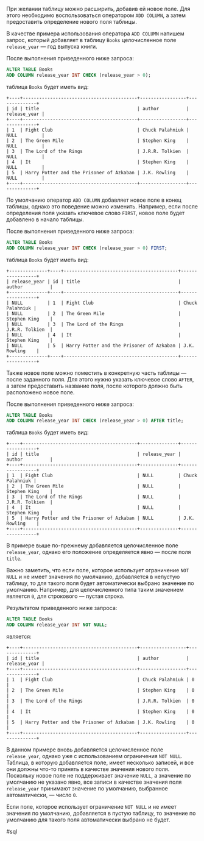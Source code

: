 

При желании таблицу можно расширить, добавив ей новое поле. Для этого необходимо воспользоваться оператором `ADD COLUMN`, а затем предоставить определение нового поля таблицы.

В качестве примера использования оператора `ADD COLUMN` напишем запрос, который добавляет в таблицу `Books` целочисленное поле `release_year` — год выпуска книги.

После выполнения приведенного ниже запроса:

```sql
ALTER TABLE Books
ADD COLUMN release_year INT CHECK (release_year > 0);
```

таблица `Books` будет иметь вид:

```no-highlight
+----+------------------------------------------+-----------------+--------------+
| id | title                                    | author          | release_year |
+----+------------------------------------------+-----------------+--------------+
| 1  | Fight Club                               | Chuck Palahniuk | NULL         |
| 2  | The Green Mile                           | Stephen King    | NULL         |
| 3  | The Lord of the Rings                    | J.R.R. Tolkien  | NULL         |
| 4  | It                                       | Stephen King    | NULL         |
| 5  | Harry Potter and the Prisoner of Azkaban | J.K. Rowling    | NULL         |
+----+------------------------------------------+-----------------+--------------+
```

По умолчанию оператор `ADD COLUMN` добавляет новое поле в конец таблицы, однако это поведение можно изменить. Например, если после определения поля указать ключевое слово `FIRST`, новое поле будет добавлено в начало таблицы.

После выполнения приведенного ниже запроса:

```sql
ALTER TABLE Books
ADD COLUMN release_year INT CHECK (release_year > 0) FIRST;
```

таблица `Books` будет иметь вид:

```no-highlight
+--------------+----+------------------------------------------+-----------------+
| release_year | id | title                                    | author          |
+--------------+----+------------------------------------------+-----------------+
| NULL         | 1  | Fight Club                               | Chuck Palahniuk |
| NULL         | 2  | The Green Mile                           | Stephen King    |
| NULL         | 3  | The Lord of the Rings                    | J.R.R. Tolkien  |
| NULL         | 4  | It                                       | Stephen King    |
| NULL         | 5  | Harry Potter and the Prisoner of Azkaban | J.K. Rowling    |
+--------------+----+------------------------------------------+-----------------+
```

Также новое поле можно поместить в конкретную часть таблицы — после заданного поля. Для этого нужно указать ключевое слово `AFTER`, а затем предоставить название поля, после которого должно быть расположено новое поле.

После выполнения приведенного ниже запроса:

```sql
ALTER TABLE Books
ADD COLUMN release_year INT CHECK (release_year > 0) AFTER title;
```

таблица `Books` будет иметь вид:

```no-highlight
+----+------------------------------------------+--------------+-----------------+
| id | title                                    | release_year | author          |
+----+------------------------------------------+--------------+-----------------+
| 1  | Fight Club                               | NULL         | Chuck Palahniuk |
| 2  | The Green Mile                           | NULL         | Stephen King    |
| 3  | The Lord of the Rings                    | NULL         | J.R.R. Tolkien  |
| 4  | It                                       | NULL         | Stephen King    |
| 5  | Harry Potter and the Prisoner of Azkaban | NULL         | J.K. Rowling    |
+----+------------------------------------------+--------------+-----------------+
```

В примере выше по-прежнему добавляется целочисленное поле `release_year`, однако его положение определяется явно — после поля `title`.

Важно заметить, что если поле, которое использует ограничение `NOT NULL` и не имеет значения по умолчанию, добавляется в непустую таблицу, то для такого поля будет автоматически выбрано значение по умолчанию. Например, для целочисленного типа таким значением является `0`, для строкового — пустая строка.

Результатом приведенного ниже запроса:

```sql
ALTER TABLE Books
ADD COLUMN release_year INT NOT NULL;
```

является:

```no-highlight
+----+------------------------------------------+-----------------+--------------+
| id | title                                    | author          | release_year |
+----+------------------------------------------+-----------------+--------------+
| 1  | Fight Club                               | Chuck Palahniuk | 0            |
| 2  | The Green Mile                           | Stephen King    | 0            |
| 3  | The Lord of the Rings                    | J.R.R. Tolkien  | 0            |
| 4  | It                                       | Stephen King    | 0            |
| 5  | Harry Potter and the Prisoner of Azkaban | J.K. Rowling    | 0            |
+----+------------------------------------------+-----------------+--------------+
```

В данном примере вновь добавляется целочисленное поле `release_year`, однако уже с использованием ограничения `NOT NULL`. Таблица, в которую добавляется поле, имеет несколько записей, и все они должны что-то принять в качестве значения нового поля. Поскольку новое поле не поддерживает значение `NULL`, а значение по умолчанию не указано явно, все записи в качестве значения поля `release_year` принимают значение по умолчанию, выбранное автоматически, — число `0`.

Если поле, которое использует ограничение `NOT NULL` и не имеет значения по умолчанию, добавляется в пустую таблицу, то значение по умолчанию для такого поля автоматически выбрано не будет.

#sql